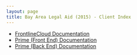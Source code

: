```yaml
---
layout: page
title: Bay Area Legal Aid (2015) - Client Index
---
```


* [FrontlineCloud Documentation](frontline-documentation.html)
* [Prime (Front End) Documentation](documentation.html)
* [Prime (Back End) Documentation](prime-documentation.html)